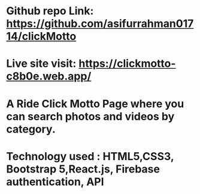 
# Github repo Link: https://github.com/asifurrahman01714/clickMotto
# Live site visit: https://clickmotto-c8b0e.web.app/

# A Ride Click Motto Page where you can search photos and videos by category.
# Technology used : HTML5,CSS3, Bootstrap 5,React.js, Firebase authentication, API